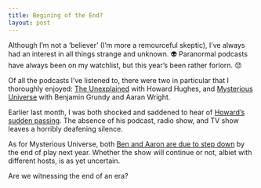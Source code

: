 ```yaml
---
title: Begining of the End?
layout: post
---
```




Although I’m not a ‘believer’ (I’m more a remourceful skeptic), I’ve always had an interest in all things strange and unknown.&nbsp;👽 Paranormal podcasts have always been on my watchlist, but this year’s been rather forlorn.&nbsp;😞

Of all the podcasts I’ve listened to, there were two in particular that I thoroughly enjoyed: [The Unexplained](https://theunexplained.tv/) with Howard Hughes, and [Mysterious Universe](https://mysteriousuniverse.org/) with Benjamin Grundy and Aaran Wright.

Earlier last month, I was both shocked and saddened to hear of [Howard’s sudden passing](https://theunexplained.tv/episodes/an-important-update-about-howard-november-2024). The absence of his podcast, radio show, and TV show leaves a horribly deafening silence. 

As for Mysterious Universe, both [Ben and Aaron are due to step down](https://www.reddit.com/r/MysteriousUniverse/comments/1hd9ner/ben_and_aaron_are_retiring_as_mu_hosts/?rdt=46651) by the end of play next year. Whether the show will continue or not, albiet with different hosts, is as yet uncertain.

Are we witnessing the end of an era?

